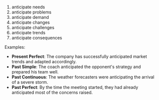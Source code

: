 
1. anticipate needs
2. anticipate problems
3. anticipate demand
4. anticipate changes
5. anticipate challenges
6. anticipate trends
7. anticipate consequences

Examples:

- **Present Perfect**: The company has successfully anticipated market trends and adapted accordingly.
- **Past Simple**: The coach anticipated the opponent's strategy and prepared his team well.
- **Past Continuous**: The weather forecasters were anticipating the arrival of a severe storm.
- **Past Perfect**: By the time the meeting started, they had already anticipated most of the concerns raised.